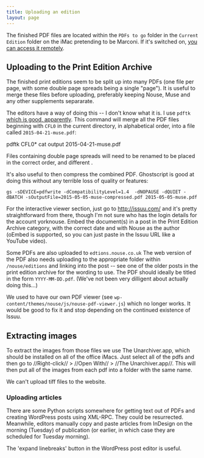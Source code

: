 ```yaml
---
title: Uploading an edition
layout: page
---
```


The finished PDF files are located within the `PDFs to go` folder in the `Current Edition` folder on the iMac pretending to be Marconi. If it's switched on, [you can access it remotely](03-office.html).

## Uploading to the Print Edition Archive

The finished print editions seem to be split up into many PDFs (one file per page, with some double page spreads being a single "page").
It is useful to merge these files before uploading, preferably keeping Nouse, Muse and any other supplements separarate.

The editors have a way of doing this -- I don't know what it is.
I use `pdftk` [which is good, apparently](https://blog.dbrgn.ch/2013/8/14/merge-multiple-pdfs/).
This command will merge all the PDF files beginning with `CFL0` in the current directory, in alphabetical order, into a file called `2015-04-21-muse.pdf`:

   pdftk CFL0* cat output 2015-04-21-muse.pdf

Files containing double page spreads will need to be renamed to be placed in the correct order, and different .

It's also useful to then compress the combined PDF. Ghostscript is good at doing this without any terrible loss of quality or features:

    gs -sDEVICE=pdfwrite -dCompatibilityLevel=1.4  -dNOPAUSE -dQUIET -dBATCH -sOutputFile=2015-05-05-muse-compressed.pdf 2015-05-05-muse.pdf

For the interactive viewer section, just go to http://issuu.com/ and it's pretty straightforward from there, though I'm not sure who has the login details for the account yorknouse. Embed the document(s) in a post in the Print Edition Archive category, with the correct date and with Nouse as the author (oEmbed is supported, so you can just paste in the Issuu URL like a YouTube video).

Some PDFs are also uploaded to `edtions.nouse.co.uk` The web version of the PDF also needs uploading to the appropriate folder within `/nouse/editions` and linking into the post -- see one of the older posts in the print edition archive for the wording to use.
The PDF should ideally be titled in the form `YYYY-MM-DD.pdf`.
(We've not been very dilligent about actually doing this...)

We used to have our own PDF viewer (see `wp-content/themes/nouse/js/nouse-pdf-viewer.js`) which no longer works.
It would be good to fix it and stop depending on the continued existence of Issuu.


## Extracting images

To extract the images from those files we use The Unarchiver.app, which should be installed on all of the office iMacs.
Just select all of the pdfs and then go to //Right-click// > //Open With// > //The Unarchiver.app//. This will then put all of the images from each pdf into a folder with the same name.

We can't upload tiff files to the website.


### Uploading articles

There are some Python scripts somewhere for getting text out of PDFs and creating WordPress posts using XML-RPC.
They could be resurrected. Meanwhile, editors manually copy and paste articles from InDesign on the morning (Tuesday) of publication (or earlier, in which case they are scheduled for Tuesday morning).

The 'expand linebreaks' button in the WordPress post editor is useful. 